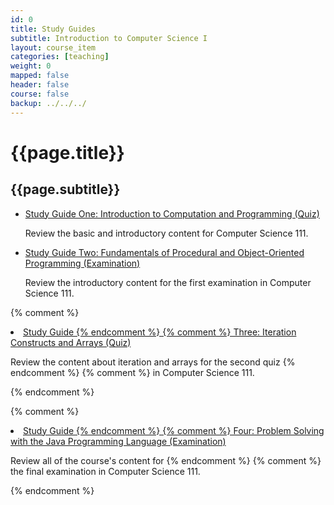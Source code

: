 ```yaml
---
id: 0
title: Study Guides
subtitle: Introduction to Computer Science I
layout: course_item
categories: [teaching]
weight: 0
mapped: false
header: false
course: false
backup: ../../../
---
```


# {{page.title}}

## {{page.subtitle}}

<ul>

<li><a href="{{site.baseurl}}teaching/cs111F2016/provide/studyguides/quiz1/cs111F2016_studyguide_quiz01.pdf">Study Guide
One: Introduction to Computation and Programming (Quiz)</a> <p>Review the basic and introductory content for Computer
Science 111.</p>

<li><a href="{{site.baseurl}}teaching/cs111F2016/provide/studyguides/exam1/cs111F2016_studyguide_exam01.pdf">Study Guide
Two: Fundamentals of Procedural and Object-Oriented Programming (Examination)</a> <p>Review the introductory content for
the first examination in Computer Science 111.</p>

</ul>


{% comment %} <li><a href="{{site.baseurl}}teaching/cs111S2016/provide/studyguides/quiz2/cs111S2016_studyguide_quiz02.pdf">Study Guide {% endcomment %}
{% comment %} Three: Iteration Constructs and Arrays (Quiz)</a> <p>Review the content about iteration and arrays for the second quiz {% endcomment %}
{% comment %} in Computer Science 111.</p> {% endcomment %}

{% comment %} <li><a href="{{site.baseurl}}teaching/cs111S2016/provide/studyguides/exam2/cs111S2016_studyguide_exam02.pdf">Study Guide {% endcomment %}
{% comment %} Four: Problem Solving with the Java Programming Language (Examination)</a> <p>Review all of the course's content for {% endcomment %}
{% comment %} the final examination in Computer Science 111.</p> {% endcomment %}


